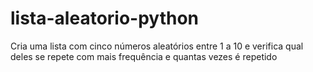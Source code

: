 # lista-aleatorio-python
Cria uma lista com cinco números aleatórios entre 1 a 10 e verifica qual deles se repete com mais frequência e quantas vezes é repetido
